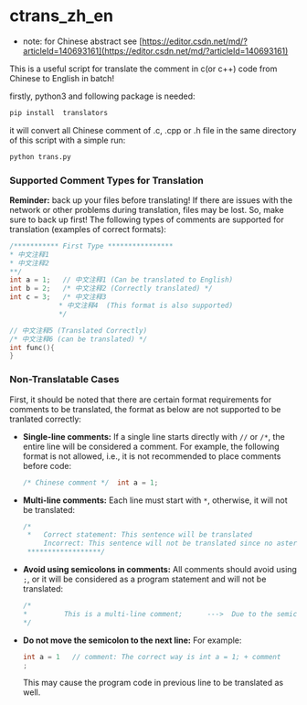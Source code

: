 # ctrans_zh_en
- note: for Chinese abstract see [https://editor.csdn.net/md/?articleId=140693161](https://editor.csdn.net/md/?articleId=140693161)

This is a useful script for translate the comment in c(or c++) code from Chinese to English in batch!

firstly, python3 and following package is needed:
```bash
pip install  translators 
```
it will convert all Chinese comment of .c, .cpp or .h file in the same directory of this script with a simple run:
```bash
python trans.py
```


### Supported Comment Types for Translation
**Reminder:** back up your files before translating! If there are issues with the network or other problems during translation, files may be lost. So, make sure to back up first!
The following types of comments are supported for translation (examples of correct formats): 
```c
/*********** First Type ****************
* 中文注释1
* 中文注释2
**/
int a = 1;   // 中文注释1 (Can be translated to English)
int b = 2;   /* 中文注释2 (Correctly translated) */
int c = 3;   /* 中文注释3  
            * 中文注释4  (This format is also supported)
            */

// 中文注释5 (Translated Correctly)
/* 中文注释6 (can be translated) */
int func(){
}
```
### Non-Translatable Cases 
First, it should be noted that there are certain format requirements for comments to be translated, the format as below are not supported to be tranlated correctly:

- **Single-line comments:** If a single line starts directly with `//` or `/*`, the entire line will be considered a comment. For example, the following format is not allowed, i.e., it is not recommended to place comments before code:
  ```c
  /* Chinese comment */  int a = 1;
  ```

- **Multi-line comments:** Each line must start with `*`, otherwise, it will not be translated:
  ```c
  /*
   *   Correct statement: This sentence will be translated
       Incorrect: This sentence will not be translated since no asterisk at the start of the line 
   ******************/
  ```

- **Avoid using semicolons in comments:**
All comments should avoid using `;`, or it will be considered as a program statement and will not be translated:
  ```c
  /*
  *         This is a multi-line comment;      --->  Due to the semicolon, this will not be translated
  */
  ```

- **Do not move the semicolon to the next line:** For example:
  ```c
  int a = 1   // comment: The correct way is int a = 1; + comment
  ;
  ```
  This may cause the  program code in previous line to be translated as well.
